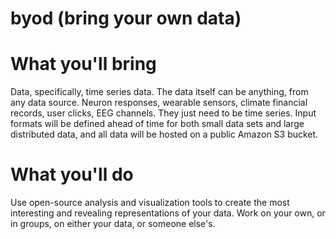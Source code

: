 # byod (bring your own data)

# What you'll bring
Data, specifically, time series data. The data itself can be anything, from any data source. Neuron responses, wearable sensors, climate financial records, user clicks, EEG channels. They just need to be time series. Input formats will be defined ahead of time for both small data sets and large distributed data, and all data will be hosted on a public Amazon S3 bucket.

# What you'll do
Use open-source analysis and visualization tools to create the most interesting and revealing representations of your data. Work on your own, or in groups, on either your data, or someone else's.
